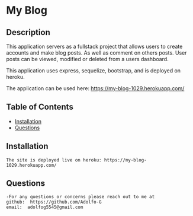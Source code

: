 
  
  # My Blog
  ## Description

  This application servers as a fullstack project that allows users to create accounts and make blog posts. As well as comment on others posts. User posts can be viewed, modified or deleted from a users dashboard.
  
  This application uses express, sequelize, bootstrap, and is deployed on heroku.

  The application can be used here: https://my-blog-1029.herokuapp.com/

  ## Table of Contents
  * [Installation](#installation)
  * [Questions](#questions)

  ## Installation
    The site is deployed live on heroku: https://my-blog-1029.herokuapp.com/

  ## Questions
    -For any questions or concerns please reach out to me at
    github:  https://github.com/Adolfo-G
    email:  adolfog5545@gmail.com
    
